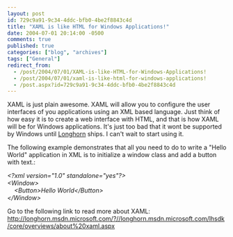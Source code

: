 ```yaml
---
layout: post
id: 729c9a91-9c34-4ddc-bfb0-4be2f8843c4d
title: "XAML is like HTML for Windows Applications!"
date: 2004-07-01 20:14:00 -0500
comments: true
published: true
categories: ["blog", "archives"]
tags: ["General"]
redirect_from: 
  - /post/2004/07/01/XAML-is-like-HTML-for-Windows-Applications!
  - /post/2004/07/01/xaml-is-like-html-for-windows-applications!
  - /post.aspx?id=729c9a91-9c34-4ddc-bfb0-4be2f8843c4d
---
```

<!-- more -->
<P>XAML is just plain awesome. XAML will allow you to configure the user interfaces of you applications using an XML based language. Just think of how easy it is to create a web interface with HTML, and that is how XAML will be for Windows applications. It's just too bad that it wont be supported by Windows until <a title="Windows "Longhorn"" href="http://msdn.microsoft.com/longhorn/" target="_blank">Longhorn</a> ships. I can't wait to start using it.</P>
<P>The following example demonstrates that all you need to do to write a "Hello World" application in XML is to initialize a window class and add a button with text.: </P>
<P><EM>&lt;?xml version="1.0" standalone="yes"?&gt;<BR>&lt;Window&gt;<BR>&nbsp;&nbsp;&nbsp; &lt;Button&gt;Hello World&lt;/Button&gt;<BR>&lt;/Window&gt;</EM><BR></P>
<P>Go to the following link to read more about XAML: <A href="http://longhorn.msdn.microsoft.com/?//longhorn.msdn.microsoft.com/lhsdk/core/overviews/about%20xaml.aspx">http://longhorn.msdn.microsoft.com/?//longhorn.msdn.microsoft.com/lhsdk/core/overviews/about%20xaml.aspx</A></P>
